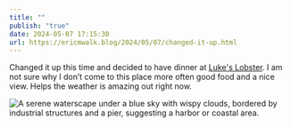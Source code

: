 ```yaml
---
title: ""
publish: "true"
date: 2024-05-07 17:15:30
url: https://ericmwalk.blog/2024/05/07/changed-it-up.html
---
```


Changed it up this time and decided to have dinner at [Luke's Lobster](https://maps.apple.com/?q=Luke's%20Lobster%0A60%20Portland%20Pier%0APortland%20ME%2004101%0AUnited%20States&ll=43.654995,-70.249608). I am not sure why I don’t come to this place more often good food and a nice view. Helps the weather is amazing out right now.

![A serene waterscape under a blue sky with wispy clouds, bordered by industrial structures and a pier, suggesting a harbor or coastal area.](https://ericmwalk.blog/uploads/2024/img-8867.jpeg)